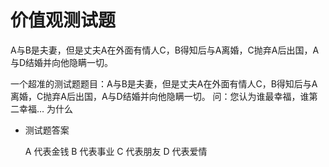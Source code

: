 # 价值观测试题

A与B是夫妻，但是丈夫A在外面有情人C，B得知后与A离婚，C抛弃A后出国，A与D结婚并向他隐瞒一切。

一个超准的测试题题目：A与B是夫妻，但是丈夫A在外面有情人C，B得知后与A离婚，C抛弃A后出国，A与D结婚并向他隐瞒一切。 问：您认为谁最幸福，谁第二幸福…
为什么

- 测试题答案
    
    A 代表金钱
    B 代表事业
    C 代表朋友
    D 代表爱情